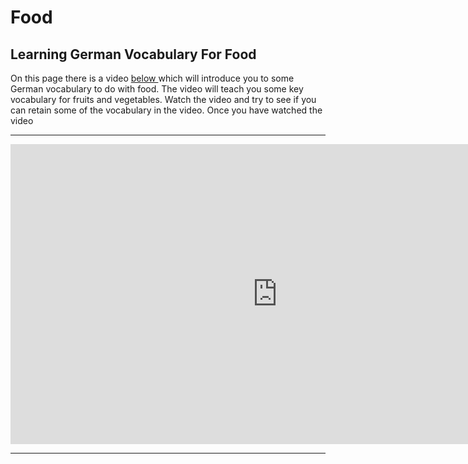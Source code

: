 
<h1> Food </h1>

<h2>Learning German Vocabulary For Food </h2>

<p>On this page there is a video <u>below </u> which will introduce you to some German vocabulary to do with food. The video will teach you some key vocabulary for fruits and vegetables. Watch the video and try to see if you can retain some of the vocabulary in the video.  Once you have watched the video </p>

<hr>

<iframe width="854" height="480" src="https://www.youtube.com/embed/7VMMzEwyzQY" frameborder="0" allow="autoplay; encrypted-media" allowfullscreen></iframe>

<hr>


